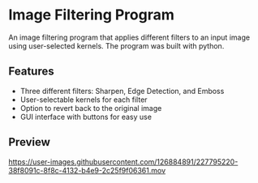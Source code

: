 # Image Filtering Program
An image filtering program that applies different filters to an input image using user-selected kernels. The program was built with python.

## Features
* Three different filters: Sharpen, Edge Detection, and Emboss
* User-selectable kernels for each filter
* Option to revert back to the original image
* GUI interface with buttons for easy use
## Preview
https://user-images.githubusercontent.com/126884891/227795220-38f8091c-8f8c-4132-b4e9-2c25f9f06361.mov
